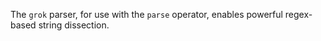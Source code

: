 The `grok` parser, for use with the `parse` operator, enables powerful
regex-based string dissection.
